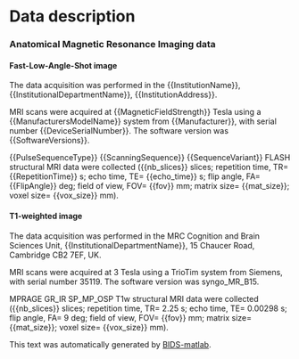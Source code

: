 
# Data description


### Anatomical Magnetic Resonance Imaging data

#### Fast-Low-Angle-Shot image

The data acquisition was performed in the {{InstitutionName}}, {{InstitutionalDepartmentName}},
{{InstitutionAddress}}.

MRI scans were acquired at {{MagneticFieldStrength}} Tesla using a {{ManufacturersModelName}}
system from {{Manufacturer}}, with serial number {{DeviceSerialNumber}}.
The software version was {{SoftwareVersions}}.

{{PulseSequenceType}} {{ScanningSequence}} {{SequenceVariant}} FLASH structural
MRI data were collected ({{nb_slices}} slices; repetition time, TR= {{RepetitionTime}}
s; echo time, TE= {{echo_time}} s; flip angle, FA= {{FlipAngle}} deg; field
of view, FOV= {{fov}} mm; matrix size= {{mat_size}}; voxel size= {{vox_size}}
mm).

#### T1-weighted image

The data acquisition was performed in the MRC Cognition and Brain Sciences Unit,
{{InstitutionalDepartmentName}}, 15 Chaucer Road, Cambridge CB2 7EF, UK.

MRI scans were acquired at 3 Tesla using a TrioTim system from Siemens, with serial
number 35119. The software version was syngo_MR_B15.

MPRAGE GR_IR SP_MP_OSP T1w structural MRI data were collected ({{nb_slices}} slices;
repetition time, TR= 2.25 s; echo time, TE= 0.00298 s; flip angle, FA= 9 deg;
field of view, FOV= {{fov}} mm; matrix size= {{mat_size}}; voxel size= {{vox_size}}
mm).

This text was automatically generated by [BIDS-matlab](https://github.com/bids-standard/bids-matlab).

